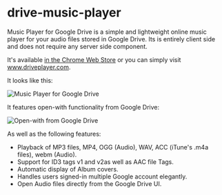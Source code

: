 drive-music-player
==================

Music Player for Google Drive is a simple and lightweight online music player for your audio files stored in Google Drive. Its is entirely client side and does not require any server side component.

It's available [in the Chrome Web Store](https://chrome.google.com/webstore/detail/music-player-for-google-d/hnfeekfpnjbdmelcapngdgkjnhgijjkh) or you can simply visit www.driveplayer.com.

It looks like this:

![Music Player for Google Drive](http://drive-music-player.googlecode.com/git/cws/screenshot_small_1.png)

It features open-with functionality from Google Drive:

![Open-with from Google Drive](http://drive-music-player.googlecode.com/git/cws/screenshot_small_2.png)

As well as the following features:

  * Playback of MP3 files, MP4, OGG (Audio), WAV, ACC (iTune's .m4a files), webm (Audio).
  * Support for ID3 tags v1 and v2as well as AAC file Tags.
  * Automatic display of Album covers.
  * Handles users signed-in multiple Google account elegantly.
  * Open Audio files directly from the Google Drive UI.

